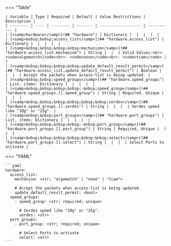 <!--
  ~ Copyright (c) 2025 Arista Networks, Inc.
  ~ Use of this source code is governed by the Apache License 2.0
  ~ that can be found in the LICENSE file.
  -->
=== "Table"

    | Variable | Type | Required | Default | Value Restrictions | Description |
    | -------- | ---- | -------- | ------- | ------------------ | ----------- |
    | [<samp>hardware</samp>](## "hardware") | Dictionary |  |  |  |  |
    | [<samp>&nbsp;&nbsp;access_list</samp>](## "hardware.access_list") | Dictionary |  |  |  |  |
    | [<samp>&nbsp;&nbsp;&nbsp;&nbsp;mechanism</samp>](## "hardware.access_list.mechanism") | String |  |  | Valid Values:<br>- <code>algomatch</code><br>- <code>none</code><br>- <code>tcam</code> |  |
    | [<samp>&nbsp;&nbsp;&nbsp;&nbsp;update_default_result_permit</samp>](## "hardware.access_list.update_default_result_permit") | Boolean |  |  |  | Accept the packets when access-list is being updated. |
    | [<samp>&nbsp;&nbsp;speed_groups</samp>](## "hardware.speed_groups") | List, items: Dictionary |  |  |  |  |
    | [<samp>&nbsp;&nbsp;&nbsp;&nbsp;-&nbsp;speed_group</samp>](## "hardware.speed_groups.[].speed_group") | String | Required, Unique |  |  |  |
    | [<samp>&nbsp;&nbsp;&nbsp;&nbsp;&nbsp;&nbsp;serdes</samp>](## "hardware.speed_groups.[].serdes") | String |  |  |  | Serdes speed like "10g" or "25g". |
    | [<samp>&nbsp;&nbsp;port_groups</samp>](## "hardware.port_groups") | List, items: Dictionary |  |  |  |  |
    | [<samp>&nbsp;&nbsp;&nbsp;&nbsp;-&nbsp;port_group</samp>](## "hardware.port_groups.[].port_group") | String | Required, Unique |  |  |  |
    | [<samp>&nbsp;&nbsp;&nbsp;&nbsp;&nbsp;&nbsp;select</samp>](## "hardware.port_groups.[].select") | String |  |  |  | Select Ports to activate |

=== "YAML"

    ```yaml
    hardware:
      access_list:
        mechanism: <str; "algomatch" | "none" | "tcam">

        # Accept the packets when access-list is being updated.
        update_default_result_permit: <bool>
      speed_groups:
        - speed_group: <str; required; unique>

          # Serdes speed like "10g" or "25g".
          serdes: <str>
      port_groups:
        - port_group: <str; required; unique>

          # Select Ports to activate
          select: <str>
    ```
